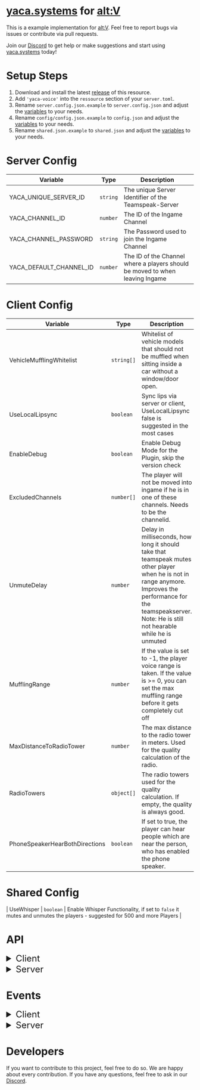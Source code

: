 # [yaca.systems](https://yaca.systems/) for [alt:V](https://altv.mp/)

This is a example implementation for [alt:V](https://altv.mp/).
Feel free to report bugs via issues or contribute via pull requests.

Join our [Discord](http://discord.yaca.systems/) to get help or make suggestions and start
using [yaca.systems](https://yaca.systems/) today!

# Setup Steps

1. Download and install the latest [release](https://github.com/yaca-systems/altV-yaca-js/archive/refs/heads/master.zip) of this
   resource.
2. Add `'yaca-voice'` into the `ressource` section of your `server.toml`.
3. Rename `server.config.json.example` to `server.config.json` and adjust the [variables](https://github.com/yaca-systems/altV-yaca-js/tree/master?tab=readme-ov-file#server-config) to your needs.
4. Rename `config/config.json.example` to `config.json` and adjust the [variables](https://github.com/yaca-systems/altV-yaca-js/tree/master?tab=readme-ov-file#client-config) to your needs.
5. Rename `shared.json.example` to `shared.json` and adjust the [variables](https://github.com/yaca-systems/altV-yaca-js/tree/master?tab=readme-ov-file#shared-config) to your needs.

# Server Config

| Variable              | Type       | Description                                                                                                            |
|-----------------------|------------|------------------------------------------------------------------------------------------------------------------------|
| YACA_UNIQUE_SERVER_ID        | `string`   | The unique Server Identifier of the Teamspeak-Server                                                                   |
| YACA_CHANNEL_ID       | `number`   | The ID of the Ingame Channel                                                                                           |
| YACA_CHANNEL_PASSWORD | `string`   | The Password used to join the Ingame Channel                                                                           |
| YACA_DEFAULT_CHANNEL_ID      | `number`   | The ID of the Channel where a players should be moved to when leaving Ingame                                           |

# Client Config

| Variable                                | Type       | Description                                                                                                                                                                                                              |
| --------------------------------------- | ---------- | ------------------------------------------------------------------------------------------------------------------------------------------------------------------------------------------------------------------------ |
| VehicleMufflingWhitelist                | `string[]` | Whitelist of vehicle models that should not be muffled when sitting inside a car without a window/door open.                                                                                                             |
| UseLocalLipsync                         | `boolean`  | Sync lips via server or client, UseLocalLipsync false is suggested in the most cases          |
| EnableDebug                             | `boolean`  | Enable Debug Mode for the Plugin, skip the version check                            |
| ExcludedChannels                        | `number[]` | The player will not be moved into ingame if he is in one of these channels. Needs to be the channelid.                                                                                 |
| UnmuteDelay                             | `number`   | Delay in milliseconds, how long it should take that teamspeak mutes other player when he is not in range anymore. Improves the performance for the teamspeakserver. Note: He is still not hearable while he is unmuted |
| MufflingRange                           | `number`   | If the value is set to -1, the player voice range is taken. If the value is >= 0, you can set the max muffling range before it gets completely cut off  |
| MaxDistanceToRadioTower                 | `number`   | The max distance to the radio tower in meters. Used for the quality calculation of the radio.                                                                                                                  |
| RadioTowers                             | `object[]` | The radio towers used for the quality calculation. If empty, the quality is always good. |
| PhoneSpeakerHearBothDirections | `boolean`  | If set to true, the player can hear people which are near the person, who has enabled the phone speaker.  |

# Shared Config
| UseWhisper                              | `boolean`  | Enable Whisper Functionality, if set to `false` it mutes and unmutes the players - suggested for 500 and more Players                                                                                                   |

# API

<details>
<summary style="font-size: x-large">Client</summary>

### Radio

#### `client:yaca:canOpenRadio(state: boolean)`

Enables or disables the radio for the player - default its allowed.

| Parameter | Type            | Description       |
| --------- | --------------- | ----------------- |
| state     | `boolean`       | Change the state  |

#### `client:yaca:enableRadio(state: boolean)`

Enables or disables the radio for the player.

| Parameter | Type            | Description       |
| --------- | --------------- | ----------------- |
| state     | `boolean`       | Change the state  |

#### `client:yaca:changeRadioFrequency(frequency: string)`

Change the radio frequency from the current radiochannel

| Parameter | Type            | Description       |
| --------- | --------------- | ----------------- |
| frequency | `string`        | The frequency in format "xx,xx"  |

#### `client:yaca:muteRadioChannel()`

Mute the current radiochannel.

#### `client:yaca:changeActiveRadioChannel(channel: number)`

Change the active radio channel to the given channel.

| Parameter | Type            | Description       |
| --------- | --------------- | ----------------- |
| channel   | `number`        | The channel id    |

#### `client:yaca:changeRadioChannelVolume(higher: boolean)`

Change the volume of the current radio channel.

| Parameter | Type            | Description       |
| --------- | --------------- | ----------------- |
| higher   | `boolean`        | true if the volume should be increased, false if it should be decreased  |

#### `client:yaca:changeRadioChannelStereo()`

Change the stereomode of the current radio channel.

</details>

<details>
<summary style="font-size: x-large">Server</summary>

### General

#### `server:yaca:connect(player: alt.Player)`

Connects the player to the YACA system.

| Parameter | Type            | Description       |
| --------- | --------------- | ----------------- |
| player    | `alt.Player`    | the player object |

#### `server:yaca:changePlayerAliveStatus(player: alt.Player, alive: bool)`

Changes the alive status of a player. Used to forcemute player

| Parameter | Type            | Description       |
| --------- | --------------- | ----------------- |
| player    | `alt.Player`    | the player object |
| alive     | `boolean`       | the alive status  |

### Phone

#### `server:yaca:callPlayer(player: alt.Player, target: alt.Player, state: bool)`

Creates a phone call between two players.

| Parameter | Type            | Description              |
| --------- | ---------       | ------------------------ |
| player    | `alt.Player`    | the player source        |
| target    | `alt.Player`    | the target player source |
| state     | `boolean`       | the state of the call    |

#### `server:yaca:callPlayerOldEffect(player: alt.Player, target: alt.Player, state: boolean)`

Creates a phone call between two players with the old effect.

| Parameter | Type            | Description              |
| --------- | ---------       | ------------------------ |
| player    | `alt.Player`    | the player source        |
| target    | `alt.Player`    | the target player source |
| state     | `boolean`       | the state of the call    |

#### `server:yaca:muteOnPhone(player: alt.Player, state: bool, onCallstop: bool)`

Mutes the player when using the phone.

| Parameter | Type      | Description       |
| --------- | --------- | ----------------- |
| player    | `number`  | the player source |
| state     | `boolean` | the mute state    |
| onCallstop| `boolean` | is it on call stop|

#### `server:yaca:enablePhoneSpeaker(player: alt.Player, state: bool)`

Enable or disable the phone speaker for a player.

| Parameter          | Type      | Description             |
| ---------          | --------- | ----------------------- |
| player             | `number`  | the player source       |
| state              | `boolean` | the phone speaker state |
</details>

# Events

<details>
<summary style="font-size: x-large">Client</summary>

#### `YACA:DISCONNECTED_FROM_WEBSOCKET`

Emits when the player disabled the plugin.

#### `YACA:CONNECTED_TO_WEBSOCKET`

Emits when the player enabled the plugin.

#### `YACA:JOINED_INGAME_CHANNEL`

Emits  when the player joined the ingamechannel.

#### `YACA:MOVED_CHANNEL`

Emits when the own player moved into a channel.

| Parameter          | Type      | Description             |
| ---------          | --------- | ----------------------- |
| Type             | `string`  | INGAME_CHANNEL, EXCLUDED_CHANNEL       |

#### `YACA:SOUND_STATE_CHANGED`

Emits when the own player changed the microphone or speaker state.

| Parameter          | Type      | Description             |
| ---------          | --------- | ----------------------- |
| States             | `string`  | Represents the current state of microphone and speaker as json (microphoneMuted, microphoneDisabled, soundMuted, soundDisabled)      |

#### `YACA:VOICE_RANGE_CHANGED`

Emits when the own player changed the voice range.

| Parameter          | Type      | Description             |
| ---------          | --------- | ----------------------- |
| Range             | `number`  | Represents the current voice range      |

#### `YACA:IS_PLAYER_TALKING`

Emits when the own player is talking.

| Parameter          | Type      | Description             |
| ---------          | --------- | ----------------------- |
| IsTalking             | `boolean`  | Represents if the player is talking      |

#### `YACA:IS_OTHER_PLAYER_TALKING`

Emits when another player is talking.

| Parameter          | Type      | Description             |
| ---------          | --------- | ----------------------- |
| remoteId             | `number`  | Represents the player id      |
| IsTalking             | `boolean`  | Represents if the player is talking      |
</details>

<details>
<summary style="font-size: x-large">Server</summary>

tbc

</details>

# Developers

If you want to contribute to this project, feel free to do so. We are happy about every contribution. If you have any
questions, feel free to ask in our [Discord](http://discord.yaca.systems/).